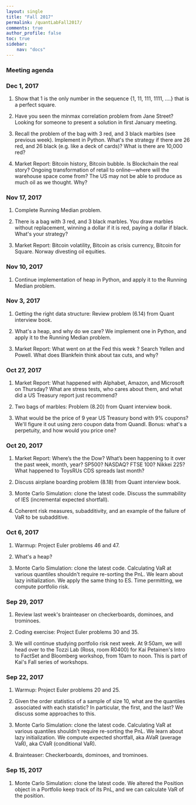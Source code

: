 ```yaml
---
layout: single
title: "Fall 2017"
permalink: /quantLabFall2017/
comments: true
author_profile: false
toc: true
sidebar:
    nav: "docs"
---
```

### Meeting agenda

### Dec 1, 2017

1. Show that 1 is the only number in the sequence {1, 11, 111, 1111, ....} that is a perfect square.

2. Have you seen the minmax correlation problem from Jane Street? Looking for someone to present a solution in first January meeting.

3. Recall the problem of the bag with 3 red, and 3 black marbles (see previous week). Implement in Python. What's the strategy if there are 26 red, and 26 black (e.g. like a deck of cards)? What is there are 10,000 red?

4. Market Report: Bitcoin history, Bitcoin bubble. Is Blockchain the real story? Ongoing transformation of retail to online—where will the warehouse space come from? The US may not be able to produce as much oil as we thought. Why?


### Nov 17, 2017

1. Complete Running Median problem.

2. There is a bag with 3 red, and 3 black marbles. You draw marbles without replacement, winning a dollar if it is red, paying a dollar if black. What's your strategy?

3. Market Report: Bitcoin volatility, Bitcoin as crisis currency, Bitcoin for Square. Norway divesting oil equities.


### Nov 10, 2017

1. Continue implementation of heap in Python, and apply it to the Running Median problem.


### Nov 3, 2017

1. Getting the right data structure: Review problem (6.14) from Quant interview book.

2. What's a heap, and why do we care? We implement one in Python, and apply it to the Running Median problem.

3. Market Report: What went on at the Fed this week ? Search Yellen and Powell. What does Blankfein think about tax cuts, and why?


### Oct 27, 2017

1. Market Report: What happened with Alphabet, Amazon, and Microsoft on Thursday? What are stress tests, who cares about them, and what did a US Treasury report just recommend?

2. Two bags of marbles: Problem (8.20) from Quant interview book.

3. What would be the price of 9 year US Treasury bond with 9% coupons? We'll figure it out using zero coupon data from Quandl. Bonus: what's a perpetuity, and how would you price one?


### Oct 20, 2017

1. Market Report: Where’s the the Dow? What’s been happening to it over the past week, month, year? SP500? NASDAQ? FTSE 100? Nikkei 225? What happened to ToysRUs CDS spreads last month?

2. Discuss airplane boarding problem (8.18) from Quant interview book.

3. Monte Carlo Simulation: clone the latest code. Discuss the summability of IES (incremental expected shortfall).

4. Coherent risk measures, subadditivity, and an example of the failure of VaR to be subadditive.


### Oct 6, 2017

1. Warmup: Project Euler problems 46 and 47.

2. What's a heap?

3. Monte Carlo Simulation: clone the latest code. Calculating VaR at various quantiles shouldn't require re-sorting the PnL. We learn about lazy initialization. We apply the same thing to ES. Time permitting, we compute portfolio risk.


### Sep 29, 2017

1. Review last week's brainteaser on checkerboards, dominoes, and trominoes.

2. Coding exercise: Project Euler problems 30 and 35.

3. We will continue studying portfolio risk next week. At 9:50am, we will head over to the Tozzi Lab (Ross, room R0400) for Kai Petainen's Intro to FactSet and Bloomberg workshop, from 10am to noon. This is part of Kai's Fall series of workshops.


### Sep 22, 2017

1. Warmup: Project Euler problems 20 and 25.

2. Given the order statistics of a sample of size 10, what are the quantiles associated with each statistic? In particular, the first, and the last? We discuss some approaches to this.

3. Monte Carlo Simulation: clone the latest code. Calculating VaR at various quantiles shouldn't require re-sorting the PnL. We learn about lazy initialization. We compute expected shortfall, aka AVaR (average VaR), aka CVaR (conditional VaR).

4. Brainteaser: Checkerboards, dominoes, and trominoes.


### Sep 15, 2017

1. Monte Carlo Simulation: clone the latest code. We altered the Position object in a Portfolio keep track of its PnL, and we can calculate VaR of the position.
